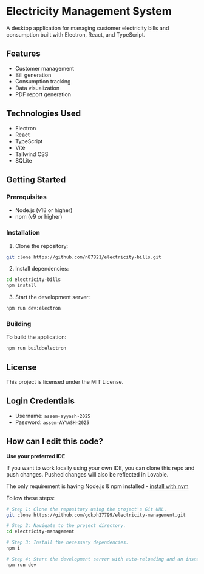 # Electricity Management System

A desktop application for managing customer electricity bills and consumption built with Electron, React, and TypeScript.

## Features

- Customer management
- Bill generation
- Consumption tracking
- Data visualization
- PDF report generation

## Technologies Used

- Electron
- React
- TypeScript
- Vite
- Tailwind CSS
- SQLite

## Getting Started

### Prerequisites

- Node.js (v18 or higher)
- npm (v9 or higher)

### Installation

1. Clone the repository:
```bash
git clone https://github.com/n87821/electricity-bills.git
```

2. Install dependencies:
```bash
cd electricity-bills
npm install
```

3. Start the development server:
```bash
npm run dev:electron
```

### Building

To build the application:
```bash
npm run build:electron
```

## License

This project is licensed under the MIT License.

## Login Credentials

- Username: `assem-ayyash-2025`
- Password: `assem-AYYASH-2025`

## How can I edit this code?

**Use your preferred IDE**

If you want to work locally using your own IDE, you can clone this repo and push changes. Pushed changes will also be reflected in Lovable.

The only requirement is having Node.js & npm installed - [install with nvm](https://github.com/nvm-sh/nvm#installing-and-updating)

Follow these steps:

```sh
# Step 1: Clone the repository using the project's Git URL.
git clone https://github.com/gokoh27799/electricity-management.git

# Step 2: Navigate to the project directory.
cd electricity-management

# Step 3: Install the necessary dependencies.
npm i

# Step 4: Start the development server with auto-reloading and an instant preview.
npm run dev

